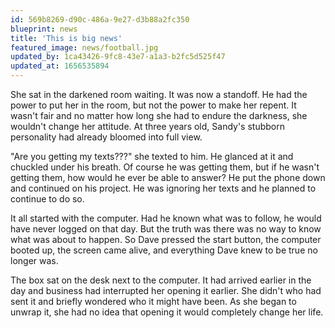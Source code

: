 ```yaml
---
id: 569b8269-d90c-486a-9e27-d3b88a2fc350
blueprint: news
title: 'This is big news'
featured_image: news/football.jpg
updated_by: 1ca43426-9fc8-43e7-a1a3-b2fc5d525f47
updated_at: 1656535894
---
```

<p>She sat in the darkened room waiting. It was now a standoff. He had the power to put her in the room, but not the power to make her repent. It wasn&#039;t fair and no matter how long she had to endure the darkness, she wouldn&#039;t change her attitude. At three years old, Sandy&#039;s stubborn personality had already bloomed into full view.</p><p>&quot;Are you getting my texts???&quot; she texted to him. He glanced at it and chuckled under his breath. Of course he was getting them, but if he wasn&#039;t getting them, how would he ever be able to answer? He put the phone down and continued on his project. He was ignoring her texts and he planned to continue to do so.</p><p>It all started with the computer. Had he known what was to follow, he would have never logged on that day. But the truth was there was no way to know what was about to happen. So Dave pressed the start button, the computer booted up, the screen came alive, and everything Dave knew to be true no longer was.</p><p>The box sat on the desk next to the computer. It had arrived earlier in the day and business had interrupted her opening it earlier. She didn&#039;t who had sent it and briefly wondered who it might have been. As she began to unwrap it, she had no idea that opening it would completely change her life.</p>